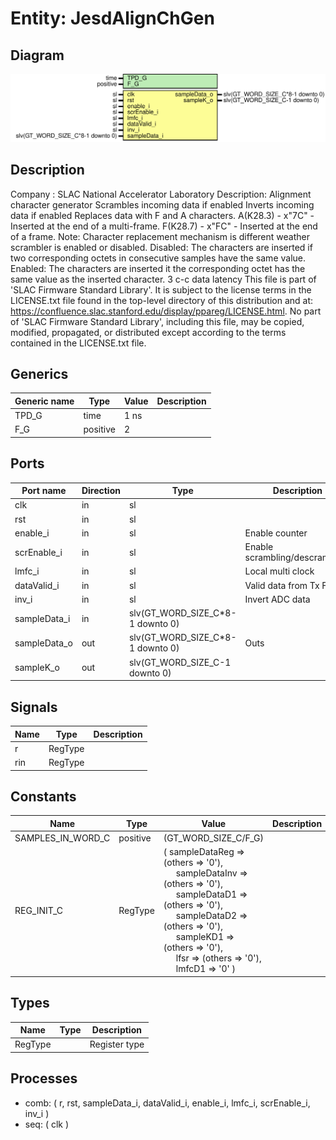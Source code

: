 # Entity: JesdAlignChGen

## Diagram

![Diagram](JesdAlignChGen.svg "Diagram")
## Description

Company    : SLAC National Accelerator Laboratory
Description:  Alignment character generator
    Scrambles incoming data if enabled
    Inverts incoming data if enabled
    Replaces data with F and A characters.
    A(K28.3) - x"7C" - Inserted at the end of a multi-frame.
    F(K28.7) - x"FC" - Inserted at the end of a frame.
    Note: Character replacement mechanism is different weather scrambler is enabled or disabled.
    Disabled: The characters are inserted if two corresponding octets in consecutive samples have the same value.
    Enabled:  The characters are inserted it the corresponding octet has the same value as the inserted character.
    3 c-c data latency
This file is part of 'SLAC Firmware Standard Library'.
It is subject to the license terms in the LICENSE.txt file found in the
top-level directory of this distribution and at:
   https://confluence.slac.stanford.edu/display/ppareg/LICENSE.html.
No part of 'SLAC Firmware Standard Library', including this file,
may be copied, modified, propagated, or distributed except according to
the terms contained in the LICENSE.txt file.
## Generics

| Generic name | Type     | Value | Description |
| ------------ | -------- | ----- | ----------- |
| TPD_G        | time     | 1 ns  |             |
| F_G          | positive | 2     |             |
## Ports

| Port name    | Direction | Type                             | Description                    |
| ------------ | --------- | -------------------------------- | ------------------------------ |
| clk          | in        | sl                               |                                |
| rst          | in        | sl                               |                                |
| enable_i     | in        | sl                               | Enable counter                 |
| scrEnable_i  | in        | sl                               | Enable scrambling/descrambling |
| lmfc_i       | in        | sl                               | Local multi clock              |
| dataValid_i  | in        | sl                               | Valid data from Tx FSM         |
| inv_i        | in        | sl                               | Invert ADC data                |
| sampleData_i | in        | slv(GT_WORD_SIZE_C*8-1 downto 0) |                                |
| sampleData_o | out       | slv(GT_WORD_SIZE_C*8-1 downto 0) | Outs                           |
| sampleK_o    | out       | slv(GT_WORD_SIZE_C-1 downto 0)   |                                |
## Signals

| Name | Type    | Description |
| ---- | ------- | ----------- |
| r    | RegType |             |
| rin  | RegType |             |
## Constants

| Name              | Type     | Value                                                                                                                                                                                                                                                                                                                                                                                                                                                                                                         | Description |
| ----------------- | -------- | ------------------------------------------------------------------------------------------------------------------------------------------------------------------------------------------------------------------------------------------------------------------------------------------------------------------------------------------------------------------------------------------------------------------------------------------------------------------------------------------------------------- | ----------- |
| SAMPLES_IN_WORD_C | positive |  (GT_WORD_SIZE_C/F_G)                                                                                                                                                                                                                                                                                                                                                                                                                                                                                         |             |
| REG_INIT_C        | RegType  |  (       sampleDataReg => (others => '0'),<br><span style="padding-left:20px">       sampleDataInv => (others => '0'),<br><span style="padding-left:20px">       sampleDataD1  => (others => '0'),<br><span style="padding-left:20px">       sampleDataD2  => (others => '0'),<br><span style="padding-left:20px">       sampleKD1     => (others => '0'),<br><span style="padding-left:20px">       lfsr          => (others => '0'),<br><span style="padding-left:20px">       lmfcD1        => '0'       ) |             |
## Types

| Name    | Type | Description   |
| ------- | ---- | ------------- |
| RegType |      | Register type |
## Processes
- comb: ( r, rst, sampleData_i, dataValid_i, enable_i, lmfc_i, scrEnable_i,
                   inv_i )
- seq: ( clk )
